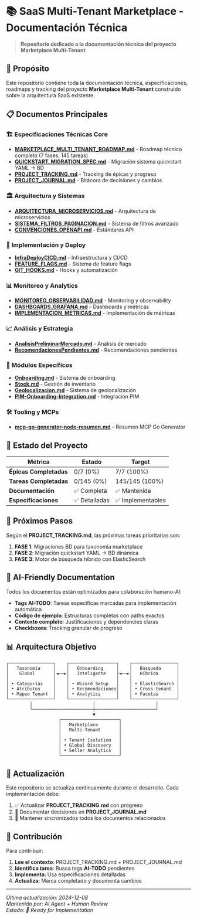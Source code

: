 # 📚 SaaS Multi-Tenant Marketplace - Documentación Técnica

> **Repositorio dedicado a la documentación técnica del proyecto Marketplace Multi-Tenant**

## 🎯 Propósito

Este repositorio contiene toda la documentación técnica, especificaciones, roadmaps y tracking del proyecto **Marketplace Multi-Tenant** construido sobre la arquitectura SaaS existente.

## 📋 Documentos Principales

### 🏗️ Especificaciones Técnicas Core
- **[MARKETPLACE_MULTI_TENANT_ROADMAP.md](./MARKETPLACE_MULTI_TENANT_ROADMAP.md)** - Roadmap técnico completo (7 fases, 145 tareas)
- **[QUICKSTART_MIGRATION_SPEC.md](./QUICKSTART_MIGRATION_SPEC.md)** - Migración sistema quickstart YAML → BD
- **[PROJECT_TRACKING.md](./PROJECT_TRACKING.md)** - Tracking de épicas y progreso
- **[PROJECT_JOURNAL.md](./PROJECT_JOURNAL.md)** - Bitácora de decisiones y cambios

### 🏛️ Arquitectura y Sistemas
- **[ARQUITECTURA_MICROSERVICIOS.md](./ARQUITECTURA_MICROSERVICIOS.md)** - Arquitectura de microservicios
- **[SISTEMA_FILTROS_PAGINACION.md](./SISTEMA_FILTROS_PAGINACION.md)** - Sistema de filtros avanzado
- **[CONVENCIONES_OPENAPI.md](./CONVENCIONES_OPENAPI.md)** - Estándares API

### 🚀 Implementación y Deploy
- **[InfraDeployCICD.md](./InfraDeployCICD.md)** - Infraestructura y CI/CD
- **[FEATURE_FLAGS.md](./FEATURE_FLAGS.md)** - Sistema de feature flags
- **[GIT_HOOKS.md](./GIT_HOOKS.md)** - Hooks y automatización

### 📊 Monitoreo y Analytics
- **[MONITOREO_OBSERVABILIDAD.md](./MONITOREO_OBSERVABILIDAD.md)** - Monitoring y observability
- **[DASHBOARDS_GRAFANA.md](./DASHBOARDS_GRAFANA.md)** - Dashboards y métricas
- **[IMPLEMENTACION_METRICAS.md](./IMPLEMENTACION_METRICAS.md)** - Implementación de métricas

### 📈 Análisis y Estrategia
- **[AnalisisPreliminarMercado.md](./AnalisisPreliminarMercado.md)** - Análisis de mercado
- **[RecomendacionesPendientes.md](./RecomendacionesPendientes.md)** - Recomendaciones pendientes

### 🎯 Módulos Específicos
- **[Onboarding.md](./Onboarding.md)** - Sistema de onboarding
- **[Stock.md](./Stock.md)** - Gestión de inventario
- **[Geolocalizacion.md](./Geolocalizacion.md)** - Sistema de geolocalización
- **[PIM-Onboarding-Integration.md](./PIM-Onboarding-Integration.md)** - Integración PIM

### 🛠️ Tooling y MCPs
- **[mcp-go-generator-node-resumen.md](./mcp-go-generator-node-resumen.md)** - Resumen MCP Go Generator

## 🎯 Estado del Proyecto

| Métrica | Estado | Target |
|---------|--------|--------|
| **Épicas Completadas** | 0/7 (0%) | 7/7 (100%) |
| **Tareas Completadas** | 0/145 (0%) | 145/145 (100%) |
| **Documentación** | ✅ Completa | ✅ Mantenida |
| **Especificaciones** | ✅ Detalladas | ✅ Implementables |

## 🚀 Próximos Pasos

Según el **PROJECT_TRACKING.md**, las próximas tareas prioritarias son:

1. **FASE 1**: Migraciones BD para taxonomía marketplace
2. **FASE 2**: Migración quickstart YAML → BD dinámica  
3. **FASE 3**: Motor de búsqueda híbrido con ElasticSearch

## 🤖 AI-Friendly Documentation

Todos los documentos están optimizados para colaboración humano-AI:

- **Tags AI-TODO**: Tareas específicas marcadas para implementación automática
- **Código de ejemplo**: Estructuras completas con paths exactos
- **Contexto completo**: Justificaciones y dependencies claras
- **Checkboxes**: Tracking granular de progreso

## 📊 Arquitectura Objetivo

```
┌─────────────────┐    ┌──────────────────┐    ┌─────────────────┐
│   Taxonomía     │    │   Onboarding     │    │   Búsqueda      │
│    Global       │◄──►│   Inteligente    │◄──►│   Híbrida       │
│                 │    │                  │    │                 │
│ • Categorías    │    │ • Wizard Setup   │    │ • ElasticSearch │
│ • Atributos     │    │ • Recomendaciones│    │ • Cross-tenant  │
│ • Mapeo Tenant  │    │ • Analytics      │    │ • Facetas       │
└─────────────────┘    └──────────────────┘    └─────────────────┘
         │                       │                       │
         └───────────────────────┼───────────────────────┘
                                 ▼
                    ┌──────────────────────┐
                    │   Marketplace        │
                    │   Multi-Tenant       │
                    │                      │
                    │ • Tenant Isolation   │
                    │ • Global Discovery   │
                    │ • Seller Analytics   │
                    └──────────────────────┘
```

## 🔄 Actualización

Este repositorio se actualiza continuamente durante el desarrollo. Cada implementación debe:

1. ✅ Actualizar **PROJECT_TRACKING.md** con progreso
2. 📝 Documentar decisiones en **PROJECT_JOURNAL.md** 
3. 🔄 Mantener sincronizados todos los documentos relacionados

## 🤝 Contribución

Para contribuir:

1. **Lee el contexto**: PROJECT_TRACKING.md + PROJECT_JOURNAL.md
2. **Identifica tarea**: Busca tags **AI-TODO** pendientes
3. **Implementa**: Usa especificaciones detalladas
4. **Actualiza**: Marca completado y documenta cambios

---

*Última actualización: 2024-12-08*  
*Mantenido por: AI Agent + Human Review*  
*Estado: 🚀 Ready for Implementation* 